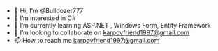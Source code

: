 - 👋 Hi, I’m @Bulldozer777
- 👀 I’m interested in C#
- 🌱 I’m currently learning ASP.NET , Windows Form, Entity Framework 
- 💞️ I’m looking to collaborate on karpovfriend1997@gmail.com 
- 📫 How to reach me karpovfriend1997@gmail.com

<!---
Bulldozer777/Bulldozer777 is a ✨ special ✨ repository because its `README.md` (this file) appears on your GitHub profile.
You can click the Preview link to take a look at your changes.
--->

